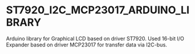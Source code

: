# ST7920_I2C_MCP23017_ARDUINO_LIBRARY

Arduino library for Graphical LCD based on driver ST7920. Used 16-bit I/O Expander based on driver MCP23017 for transfer data via I2C-bus.
